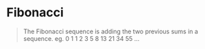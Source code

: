 # Fibonacci

> The Fibonacci sequence is adding the two previous sums in a sequence.
> eg. 0 1 1 2 3 5 8 13 21 34 55 ...

[](codepen://cuadraman/BKmGRJ)
